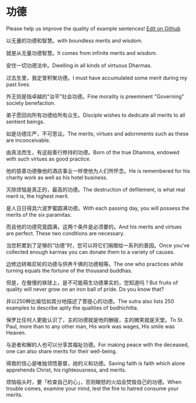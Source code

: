 # 功德

Please help us improve the quality of example sentences! [Edit on Github](https://github.com/jiyushe/jiyu-example-sentence-source/blob/main/chinese/gongde_1.md)

<p><span class="chinese">以无量的功德和智慧。</span><span class="english">with boundless merits and wisdom.</span></p>

<p><span class="chinese">就是从无量功德智慧。</span><span class="english">It comes from infinite merits and wisdom.</span></p>

<p><span class="chinese">安住一切功德法中。</span><span class="english">Dwelling in all kinds of virtuous Dharmas.</span></p>

<p><span class="chinese">过去生里，我定曾积聚功德。</span><span class="english">I must have accumulated some merit during my past lives.</span></p>

<p><span class="chinese">外王则是指卓越的“治平”社会功德。</span><span class="english">Fine morality is preeminent "Governing" society benefaction.</span></p>

<p><span class="chinese">弟子愿回向所有功德给所有众生。</span><span class="english">Disciple wishes to dedicate all merits to all sentient beings.</span></p>

<p><span class="chinese">如是功德庄严，不可思议。</span><span class="english">The merits, virtues and adornments such as these are inconceivable.</span></p>

<p><span class="chinese">由真法而生，有这般善行修持的功德。</span><span class="english">Born of the true Dhamma, endowed with such virtues as good practice.</span></p>

<p><span class="chinese">他的慈善功德像他的酒店事业一样使他为人们所怀念。</span><span class="english">He is remembered for his charity work as well as his hotel business.</span></p>

<p><span class="chinese">灭除烦恼是真正的，最高的功德。</span><span class="english">The destruction of defilement, is what real merit is, the highest merit.</span></p>

<p><span class="chinese">是人日日得具六波罗蜜圆满功德。</span><span class="english">With each passing day, you will possess the merits of the six paramitas.</span></p>

<p><span class="chinese">而且他的功德究竟圆满，这两个条件是必须要的。</span><span class="english">And his merits and virtues are perfect. These two conditions are necessary.</span></p>

<p><span class="chinese">当您积累到了足够的“功德”时，您可以将它们捐赠给一系列的善因。</span><span class="english">Once you’ve collected enough karmas you can donate them to a variety of causes.</span></p>

<p><span class="chinese">边修边转嘛尼轮的功德与供养千佛的功德相等。</span><span class="english">The one who practices while turning equals the fortune of the thousand buddhas.</span></p>

<p><span class="chinese">但是，在傲慢的铁球上，是不可能萌生功德果实的，您知道吗？</span><span class="english">But fruits of quality will never grow on an iron ball of pride. Do you know that?</span></p>

<p><span class="chinese">并以250种比喻恰如其分地描述了菩提心的功德。</span><span class="english">The sutra also lists 250 examples to describe aptly the qualities of bodhichitta.</span></p>

<p><span class="chinese">保罗比任何人更能认识了，主的功德就是他的酬报，主的微笑就是天堂。</span><span class="english">To St. Paul, more than to any other man, His work was wages, His smile was Heaven.</span></p>

<p><span class="chinese">与逝者和解的人也可以分享其福祉功德。</span><span class="english">For making peace with the deceased, one can also share merits for their well-being.</span></p>

<p><span class="chinese">得救的信心是唯独领悟基督，祂的义和功德。</span><span class="english">Saving faith is faith which alone apprehends Christ, his righteousness, and merits.</span></p>

<p><span class="chinese">烦恼临头时，要「检查自己的心」，否则瞋怒的火焰会焚毁自己的功德。</span><span class="english">When trouble comes, examine your mind, lest the fire to hatred consume your merits.</span></p>

